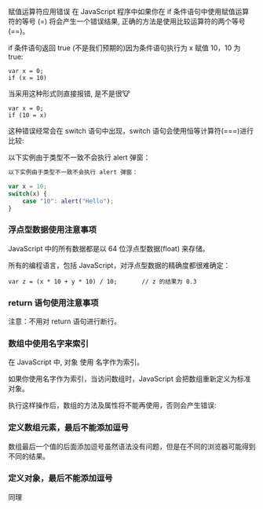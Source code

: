 赋值运算符应用错误
在 JavaScript 程序中如果你在 if 条件语句中使用赋值运算符的等号 (=) 将会产生一个错误结果, 正确的方法是使用比较运算符的两个等号 (==)。

if 条件语句返回 true (不是我们预期的)因为条件语句执行为 x 赋值 10，10 为 true:
```
var x = 0;
if (x = 10)
```

当采用这种形式则直接报错, 是不是很🐮
```
var x = 0;
if (10 = x)
```


这种错误经常会在 switch 语句中出现，switch 语句会使用恒等计算符(===)进行比较:

以下实例由于类型不一致不会执行 alert 弹窗：
```js
以下实例由于类型不一致不会执行 alert 弹窗：

var x = 10;
switch(x) {
    case "10": alert("Hello");
}
```

### 浮点型数据使用注意事项
JavaScript 中的所有数据都是以 64 位浮点型数据(float) 来存储。

所有的编程语言，包括 JavaScript，对浮点型数据的精确度都很难确定：

```
var z = (x * 10 + y * 10) / 10;       // z 的结果为 0.3
```

### return 语句使用注意事项

注意：不用对 return 语句进行断行。


### 数组中使用名字来索引
在 JavaScript 中, 对象 使用 名字作为索引。

如果你使用名字作为索引，当访问数组时，JavaScript 会把数组重新定义为标准对象。

执行这样操作后，数组的方法及属性将不能再使用，否则会产生错误:


### 定义数组元素，最后不能添加逗号
数组最后一个值的后面添加逗号虽然语法没有问题，但是在不同的浏览器可能得到不同的结果。

### 定义对象，最后不能添加逗号
同理



